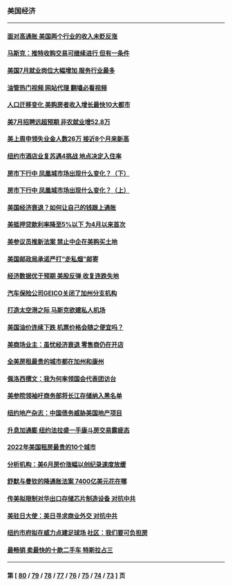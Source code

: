 ### 美国经济
---
#### [面对高通胀 美国两个行业的收入未贬反涨](../../pages/ncid1078158/n13797227.md?08071245) 
#### [马斯克：推特收购交易可继续进行 但有一条件](../../pages/ncid1078158/n13797120.md?08071245) 
#### [美国7月就业岗位大幅增加 服务行业最多](../../pages/ncid1078158/n13796775.md?08071245) 
#### [油管热门视频 网站代理 翻墙必看视频](http://209.222.30.114:81/youtube.html?08071245)
#### [人口迁移变化 美购房者收入增长最快10大都市](../../pages/ncid1078158/n13796768.md?08071245) 
#### [美7月招聘远超预期 非农就业增52.8万](../../pages/ncid1078158/n13796471.md?08071245) 
#### [美上周申领失业金人数26万 接近8个月来新高](../../pages/ncid1078158/n13795712.md?08071245) 
#### [纽约市酒店业复苏遇4挑战 地点决定入住率](../../pages/ncid1078158/n13796063.md?08071245) 
#### [房市下行中 凤凰城市场出现什么变化？（下）](../../pages/ncid1078158/n13796118.md?08071245) 
#### [房市下行中 凤凰城市场出现什么变化？（上）](../../pages/ncid1078158/n13796041.md?08071245) 
#### [美国经济衰退？如何让自己的钱跟上通胀](../../pages/ncid1078158/n13795899.md?08071245) 
#### [美抵押贷款利率降至5%以下 为4月以来首次](../../pages/ncid1078158/n13795781.md?08071245) 
#### [美参议员推新法案 禁止中企在美购买土地](../../pages/ncid1078158/n13795626.md?08071245) 
#### [美国邮政局承诺严打“走私烟”邮寄](../../pages/ncid1078158/n13795179.md?08071245) 
#### [经济数据优于预期 美股反弹 收复连跌失地](../../pages/ncid1078158/n13795007.md?08071245) 
#### [汽车保险公司GEICO关闭了加州分支机构](../../pages/ncid1078158/n13795050.md?08071245) 
#### [打造太空港之际 马斯克欲建私人机场](../../pages/ncid1078158/n13794890.md?08071245) 
#### [美国油价连续下跌 机票价格会随之便宜吗？](../../pages/ncid1078158/n13794895.md?08071245) 
#### [美商场业主：虽忧经济衰退 零售商仍在开店](../../pages/ncid1078158/n13794313.md?08071245) 
#### [全美房租最贵的城市都在加州和康州](../../pages/ncid1078158/n13794200.md?08071245) 
#### [佩洛西撰文：我为何率领国会代表团访台](../../pages/ncid1078158/n13794094.md?08071245) 
#### [美参院领袖吁商务部将长江存储纳入黑名单](../../pages/ncid1078158/n13793994.md?08071245) 
#### [纽约地产杂志：中国债务威胁美国地产项目](../../pages/ncid1078158/n13793660.md?08071245) 
#### [升息加通膨 纽约法拉盛一手康斗房交易露疲态](../../pages/ncid1078158/n13793663.md?08071245) 
#### [2022年美国租房最贵的10个城市](../../pages/ncid1078158/n13793563.md?08071245) 
#### [分析机构：美6月房价涨幅以创纪录速度放缓](../../pages/ncid1078158/n13793431.md?08071245) 
#### [舒默与曼钦的降通胀法案 7400亿美元花在哪](../../pages/ncid1078158/n13793348.md?08071245) 
#### [传美拟限制对华出口存储芯片制造设备 对抗中共](../../pages/ncid1078158/n13793310.md?08071245) 
#### [美驻日大使：美日寻求商业外交 对抗中共](../../pages/ncid1078158/n13793212.md?08071245) 
#### [纽约市府拟在威力点建足球场 社区：我们要可负担房](../../pages/ncid1078158/n13793001.md?08071245) 
#### [最畅销 卖最快的十款二手车 特斯拉占三](../../pages/ncid1078158/n13790480.md?08071245) 

---
#### 第 [ [80](./80.md?08071245) / [79](./79.md?08071245) / [78](./78.md?08071245) / [77](./77.md?08071245) / [76](./76.md?08071245) / [75](./75.md?08071245) / [74](./74.md?08071245) / [73](./73.md?08071245) ] 页
